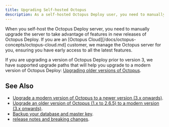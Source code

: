 ```yaml
---
title: Upgrading Self-hosted Octopus
description: As a self-hosted Octopus Deploy user, you need to manually upgrade the server to take advantages of the newest features.
---
```


When you self-host the Octopus Deploy server, you need to manually upgrade the server to take advantage of features in new releases of Octopus Deploy. If you are an [Octopus Cloud][/docs/octopus-concepts/octopus-cloud.md] customer, we manage the Octopus server for you, ensuring you have early access to all the latest features.

If you are upgrading a version of Octopus Deploy prior to version 3, we have supported upgrade paths that will help you upgrade to a modern version of Octopus Deploy: [Upgrading older versions of Octopus](/docs/administration/upgrading/legacy/index.md).

## See Also

- [Upgrade a modern version of Octopus to a newer version (3.x onwards)](/docs/administration/upgrading/guide/index.md).
- [Upgrade an older version of Octopus (1.x to 2.6.5) to a modern version (3.x onwards)](/docs/administration/upgrading/legacy/index.md).
- [Backup your database and master key](/docs/administration/data/backup-and-restore.md).
-  [release notes and breaking changes](https://octopus.com/downloads/compare).
